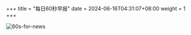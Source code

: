 +++
title = "每日60秒早报"
date = 2024-06-16T04:31:07+08:00
weight = 1
+++

![60s-for-news](/img/zaobao/zaobao.png "由 ALAPI 提供支持")
